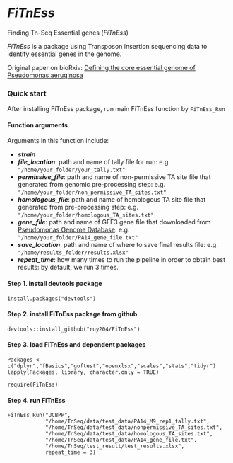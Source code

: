 # _FiTnEss_
Finding Tn-Seq Essential genes (_FiTnEss_)

_FiTnEss_ is a package using Transposon insertion sequencing data to identify essential genes in the genome. 

Original paper on bioRxiv: [Defining the core essential genome of Pseudomonas aeruginosa](https://www.biorxiv.org/content/early/2019/01/12/396689)


### Quick start

After installing FiTnEss package, run main FiTnEss function by ```FiTnEss_Run```

#### Function arguments

Arguments in this function include: 
- **_strain_**
- **_file_location_**: path and name of tally file for run: 
e.g. `"/home/your_folder/your_tally.txt"`
- **_permissive_file_**: path and name of non-permissive TA site file that generated from genomic pre-processing step: 
e.g. `"/home/your_folder/non_permissive_TA_sites.txt"`
- **_homologous_file_**: path and name of homologous TA site file that generated from pre-processing step: 
e.g. `"/home/your_folder/homologous_TA_sites.txt"`
- **_gene_file_**: path and name of GFF3 gene file that downloaded from [Pseudomonas Genome Database](http://www.pseudomonas.com/strain/show?id=109): 
e.g. `"/home/your_folder/PA14_gene_file.txt"`
- **_save_location_**: path and name of where to save final results file: 
e.g. `"/home/results_folder/results.xlsx"`
- **_repeat_time_**: how many times to run the pipeline in order to obtain best results: by default, we run 3 times.

#### Step 1. install devtools package

```
install.packages("devtools")
```

#### Step 2. install FiTnEss package from github

```
devtools::install_github("ruy204/FiTnEss")
```

#### Step 3. load FiTnEss and dependent packages

```
Packages <- c("dplyr","fBasics","goftest","openxlsx","scales","stats","tidyr")
lapply(Packages, library, character.only = TRUE)

require(FiTnEss)
```
#### Step 4. run FiTnEss

```
FiTnEss_Run("UCBPP",
            "/home/TnSeq/data/test_data/PA14_M9_rep1_tally.txt",
            "/home/TnSeq/data/test_data/nonpermissive_TA_sites.txt",
            "/home/TnSeq/data/test_data/homologous_TA_sites.txt",
            "/home/TnSeq/data/test_data/PA14_gene_file.txt",
            "/home/TnSeq/test_result/test_results.xlsx",
            repeat_time = 3)
```

